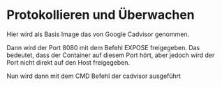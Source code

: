 # Protokollieren und Überwachen

Hier wird als Basis Image das von Google Cadvisor genommen.

Dann wird der Port 8080 mit dem Befehl EXPOSE freigegeben. Das bedeutet, dass der Container auf diesem Port hört, aber jedoch wird der Port nicht direkt auf den Host freigegeben.

Nun wird dann mit dem CMD Befehl der cadvisor ausgeführt